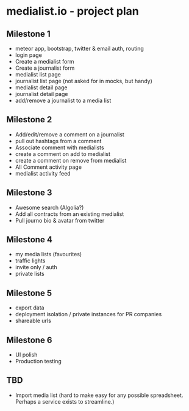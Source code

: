 
# medialist.io - project plan

## Milestone 1

- meteor app, bootstrap, twitter & email auth, routing
- login page
- Create a medialist form
- Create a journalist form
- medialist list page
- journalist list page (not asked for in mocks, but handy)
- medialist detail page
- journalist detail page
- add/remove a journalist to a media list

## Milestone 2

- Add/edit/remove a comment on a journalist
- pull out hashtags from a comment
- Associate comment with medialists
- create a comment on add to medialist
- create a comment on remove from medialist
- All Comment activity page
- medialist activity feed

## Milestone 3

- Awesome search (Algolia?)
- Add all contracts from an existing medialist
- Pull journo bio & avatar from twitter

## Milestone 4

- my media lists (favourites)
- traffic lights
- invite only / auth
- private lists

## Milestone 5

- export data
- deployment isolation / private instances for PR companies
- shareable urls

## Milestone 6

- UI polish
- Production testing

## TBD

- Import media list (hard to make easy for any possible spreadsheet. Perhaps a service exists to streamline.)
